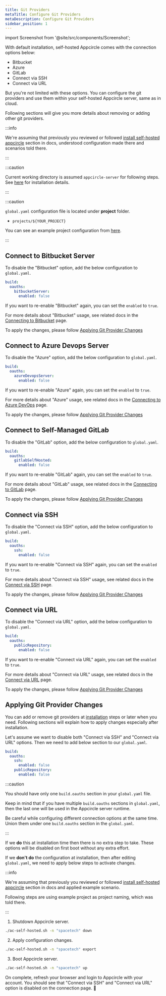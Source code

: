 ```yaml
---
title: Git Providers
metaTitle: Configure Git Providers
metaDescription: Configure Git Providers
sidebar_position: 1
---
```


import Screenshot from '@site/src/components/Screenshot';

With default installation, self-hosted Appcircle comes with the connection options below:

- Bitbucket
- Azure
- GitLab
- Connect via SSH
- Connect via URL

<Screenshot url='https://cdn.appcircle.io/docs/assets/be-2031-git-providers-v2.png' />

But you're not limited with these options. You can configure the git providers and use them within your self-hosted Appcircle server, same as in cloud.

Following sections will give you more details about removing or adding other git providers.

:::info

We're assuming that previously you reviewed or followed [install self-hosted appcircle](/self-hosted-appcircle/install-server/docker#3-configure) section in docs, understood configuration made there and scenarios told there.

:::

:::caution

Current working directory is assumed `appcircle-server` for following steps. See [here](/self-hosted-appcircle/install-server/docker#1-download) for installation details.

:::

:::caution

`global.yaml` configuration file is located under **project** folder.

- `projects/${YOUR_PROJECT}`

You can see an example project configuration from [here](/self-hosted-appcircle/install-server/docker#3-configure).

:::

## Connect to Bitbucket Server

To disable the "Bitbucket" option, add the below configuration to `global.yaml`.

```yaml
build:
  oauths:
    bitbucketServer:
      enabled: false
```

If you want to re-enable "Bitbucket" again, you can set the `enabled` to `true`.

For more details about "Bitbucket" usage, see related docs in the [Connecting to Bitbucket](/build/manage-the-connections/adding-a-build-profile/connecting-to-bitbucket) page.

To apply the changes, please follow [Applying Git Provider Changes](#applying-git-provider-changes)

## Connect to Azure Devops Server

To disable the "Azure" option, add the below configuration to `global.yaml`.

```yaml
build:
  oauths:
    azureDevopsServer:
      enabled: false
```

If you want to re-enable "Azure" again, you can set the `enabled` to `true`.

For more details about "Azure" usage, see related docs in the [Connecting to Azure DevOps](/build/manage-the-connections/adding-a-build-profile/connecting-to-azure) page.

To apply the changes, please follow [Applying Git Provider Changes](#applying-git-provider-changes)

## Connect to Self-Managed GitLab

To disable the "GitLab" option, add the below configuration to `global.yaml`.

```yaml
build:
  oauths:
    gitlabSelfHosted:
      enabled: false
```

If you want to re-enable "GitLab" again, you can set the `enabled` to `true`.

For more details about "GitLab" usage, see related docs in the [Connecting to GitLab](/build/manage-the-connections/adding-a-build-profile/connecting-to-gitlab) page.

To apply the changes, please follow [Applying Git Provider Changes](#applying-git-provider-changes)

## Connect via SSH

To disable the "Connect via SSH" option, add the below configuration to `global.yaml`.

```yaml
build:
  oauths:
    ssh:
      enabled: false
```

If you want to re-enable "Connect via SSH" again, you can set the `enabled` to `true`.

For more details about "Connect via SSH" usage, see related docs in the [Connect via SSH](/build/manage-the-connections/adding-a-build-profile/connecting-to-private-repository-via-ssh) page.

To apply the changes, please follow [Applying Git Provider Changes](#applying-git-provider-changes)

## Connect via URL

To disable the "Connect via URL" option, add the below configuration to `global.yaml`.

```yaml
build:
  oauths:
    publicRepository:
      enabled: false
```

If you want to re-enable "Connect via URL" again, you can set the `enabled` to `true`.

For more details about "Connect via URL" usage, see related docs in the [Connect via URL](/build/manage-the-connections/adding-a-build-profile/connecting-to-public-repository) page.

To apply the changes, please follow [Applying Git Provider Changes](#applying-git-provider-changes)

## Applying Git Provider Changes

You can add or remove git providers at [installation](/self-hosted-appcircle/install-server/docker) steps or later when you need. Following sections will explain how to apply changes especially after installation.

Let's assume we want to disable both "Connect via SSH" and "Connect via URL" options. Then we need to add below section to our `global.yaml`.

```yaml
build:
  oauths:
    ssh:
      enabled: false
    publicRepository:
      enabled: false
```

:::caution

You should have only one `build.oauths` section in your `global.yaml` file.

Keep in mind that if you have multiple `build.oauths` sections in `global.yaml`, then the last one will be used in the Appcircle server runtime.

Be careful while configuring different connection options at the same time. Union them under one `build.oauths` section in the `global.yaml`.

:::

If we **do** this at installation time then there is no extra step to take. These options will be disabled on first boot without any extra effort.

If we **don't do** the configuration at installation, then after editing `global.yaml`, we need to apply below steps to activate changes.

:::info

We're assuming that previously you reviewed or followed [install self-hosted appcircle](/self-hosted-appcircle/install-server/docker#3-configure) section in docs and applied example scenario.

Following steps are using example project as project naming, which was told there.

:::

1. Shutdown Appcircle server.

```bash
./ac-self-hosted.sh -n "spacetech" down
```

2. Apply configuration changes.

```bash
./ac-self-hosted.sh -n "spacetech" export
```

3. Boot Appcircle server.

```bash
./ac-self-hosted.sh -n "spacetech" up
```

On complete, refresh your browser and login to Appcircle with your account. You should see that "Connect via SSH" and "Connect via URL" option is disabled on the connection page. :tada:

<Screenshot url='https://cdn.appcircle.io/docs/assets/be-2031-ssh-url-disabled-v2.png' />
